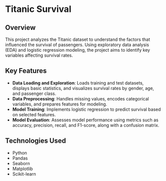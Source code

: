 # Titanic Survival

## Overview
This project analyzes the Titanic dataset to understand the factors that influenced the survival of passengers. Using exploratory data analysis (EDA) and logistic regression modeling, the project aims to identify key variables affecting survival rates.

## Key Features
- **Data Loading and Exploration**: Loads training and test datasets, displays basic statistics, and visualizes survival rates by gender, age, and passenger class.
- **Data Preprocessing**: Handles missing values, encodes categorical variables, and prepares features for modeling.
- **Model Training**: Implements logistic regression to predict survival based on selected features.
- **Model Evaluation**: Assesses model performance using metrics such as accuracy, precision, recall, and F1-score, along with a confusion matrix.

## Technologies Used
- Python
- Pandas
- Seaborn
- Matplotlib
- Scikit-learn
